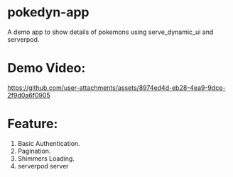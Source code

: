 # pokedyn-app
A demo app to show details of pokemons using serve_dynamic_ui and serverpod.

# Demo Video:

https://github.com/user-attachments/assets/8974ed4d-eb28-4ea9-9dce-2f9d0a6f0905


# Feature:

1. Basic Authentication.
2. Pagination.
3. Shimmers Loading.
4. serverpod server
